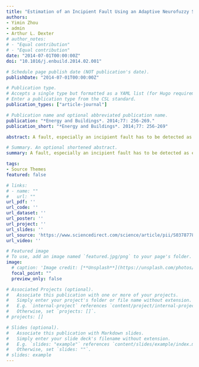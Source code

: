```yaml
---
title: "Estimation of an Incipient Fault Using an Adaptive Neurofuzzy Sliding-Mode Observer"
authors:
- Yimin Zhou
- admin
- Arthur L. Dexter
# author_notes:
# - "Equal contribution"
# - "Equal contribution"
date: "2014-07-01T00:00:00Z"
doi: "10.1016/j.enbuild.2014.02.001"

# Schedule page publish date (NOT publication's date).
publishDate: "2014-07-01T00:00:00Z"

# Publication type.
# Accepts a single type but formatted as a YAML list (for Hugo requirements).
# Enter a publication type from the CSL standard.
publication_types: ["article-journal"]

# Publication name and optional abbreviated publication name.
publication: "*Energy and Buildings*. 2014;77: 256-269."
publication_short: "*Energy and Buildings*. 2014;77: 256-269"

abstract: A fault, especially an incipient fault has to be detected as early as possible to avoid serious damage occurring in the controlled system. A fuzzy relational sliding mode observer (FRSMO) is proposed to estimate the magnitude of slowly evolving faults in information-poor and non-linear systems. To reduce modelling errors, an on-line learning fault identification scheme is used to update the model and identify the fault in a periodical mode. The performance of the proposed methods is evaluated using a cooling-coil subsystem of an air-conditioning plant in a simulated environment. The simulation results of the actuator fault and flow reduction fault estimation confirm the effectiveness of the proposed methods.

# Summary. An optional shortened abstract.
summary: A fault, especially an incipient fault has to be detected as early as possible to avoid serious damage occurring in the controlled system. A fuzzy relational sliding mode observer (FRSMO) is proposed to estimate the magnitude of slowly evolving faults in information-poor and non-linear systems. To reduce modelling errors, an on-line learning fault identification scheme is used to update the model and identify the fault in a periodical mode. The performance of the proposed methods is evaluated using a cooling-coil subsystem of an air-conditioning plant in a simulated environment. The simulation results of the actuator fault and flow reduction fault estimation confirm the effectiveness of the proposed methods.

tags:
- Source Themes
featured: false

# links:
# - name: ""
#   url: ""
url_pdf: ''
url_code: ''
url_dataset: ''
url_poster: ''
url_project: ''
url_slides: ''
url_source: 'https://www.sciencedirect.com/science/article/pii/S0378778814000917#sec0110'
url_video: ''

# Featured image
# To use, add an image named `featured.jpg/png` to your page's folder. 
image:
  # caption: 'Image credit: [**Unsplash**](https://unsplash.com/photos/jdD8gXaTZsc)'
  focal_point: ""
  preview_only: false

# Associated Projects (optional).
#   Associate this publication with one or more of your projects.
#   Simply enter your project's folder or file name without extension.
#   E.g. `internal-project` references `content/project/internal-project/index.md`.
#   Otherwise, set `projects: []`.
# projects: []

# Slides (optional).
#   Associate this publication with Markdown slides.
#   Simply enter your slide deck's filename without extension.
#   E.g. `slides: "example"` references `content/slides/example/index.md`.
#   Otherwise, set `slides: ""`.
# slides: example
---
```


<!-- {{% callout note %}}
Click the *Cite* button above to demo the feature to enable visitors to import publication metadata into their reference management software.
{{% /callout %}}

{{% callout note %}}
Create your slides in Markdown - click the *Slides* button to check out the example.
{{% /callout %}}

Add the publication's **full text** or **supplementary notes** here. You can use rich formatting such as including [code, math, and images](https://docs.hugoblox.com/content/writing-markdown-latex/). -->

